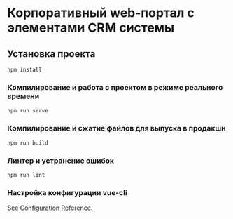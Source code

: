 # Корпоративный web-портал с элементами CRM системы

## Установка проекта
```
npm install
```

### Компилирование и работа с проектом в режиме реального времени
```
npm run serve
```

### Компилирование и сжатие файлов для выпуска в продакшн
```
npm run build
```

### Линтер и устранение ошибок
```
npm run lint
```

### Настройка конфигурации vue-cli
See [Configuration Reference](https://cli.vuejs.org/config/).
